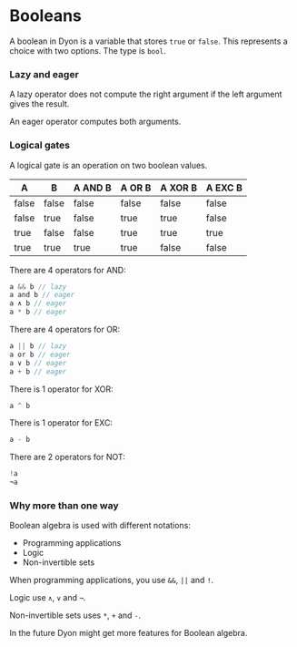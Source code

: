 # Booleans

A boolean in Dyon is a variable that stores `true` or `false`.
This represents a choice with two options.
The type is `bool`.

### Lazy and eager

A lazy operator does not compute the right argument if the left argument gives the result.

An eager operator computes both arguments.

### Logical gates

A logical gate is an operation on two boolean values.

A      |B      |A AND B|A OR B|A XOR B|A EXC B
-------|-------|-------|------|-------|-------
false  |false  |false  |false |false  |false
false  |true   |false  |true  |true   |false
true   |false  |false  |true  |true   |true
true   |true   |true   |true  |false  |false

There are 4 operators for AND:

```rust
a && b // lazy
a and b // eager
a ∧ b // eager
a * b // eager
```

There are 4 operators for OR:

```rust
a || b // lazy
a or b // eager
a ∨ b // eager
a + b // eager
```

There is 1 operator for XOR:

```rust
a ^ b
```

There is 1 operator for EXC:

```rust
a - b
```

There are 2 operators for NOT:

```rust
!a
¬a
```

### Why more than one way

Boolean algebra is used with different notations:

- Programming applications
- Logic
- Non-invertible sets

When programming applications, you use `&&`, `||` and `!`.

Logic use `∧`, `∨` and `¬`.

Non-invertible sets uses `*`, `+` and `-`.

In the future Dyon might get more features for Boolean algebra.
